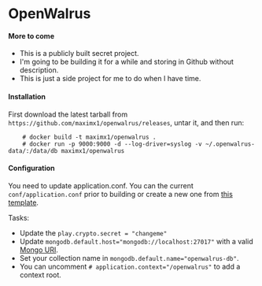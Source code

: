 OpenWalrus
==========

#### More to come
* This is a publicly built secret project.
* I'm going to be building it for a while and storing in Github without description.
* This is just a side project for me to do when I have time.

#### Installation
First download the latest tarball from `https://github.com/maximx1/openwalrus/releases`, untar it, and then run:
```
    # docker build -t maximx1/openwalrus .
    # docker run -p 9000:9000 -d --log-driver=syslog -v ~/.openwalrus-data/:/data/db maximx1/openwalrus
```

#### Configuration
You need to update application.conf. You can the current `conf/application.conf` prior to building or create a new one from [this template](https://github.com/maximx1/openwalrus/blob/master/conf/application.conf). 

Tasks:
* Update the `play.crypto.secret = "changeme"`
* Update `mongodb.default.host="mongodb://localhost:27017"` with a valid [Mongo URI](https://docs.mongodb.org/manual/reference/connection-string/).
* Set your collection name in `mongodb.default.name="openwalrus-db"`.
* You can uncomment `# application.context="/openwalrus"` to add a context root.